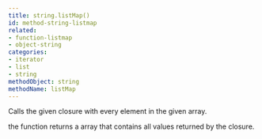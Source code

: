 ```yaml
---
title: string.listMap()
id: method-string-listmap
related:
- function-listmap
- object-string
categories:
- iterator
- list
- string
methodObject: string
methodName: listMap
---
```


Calls the given closure with every element in the given array.

the function returns a array that contains all values returned by the closure.
